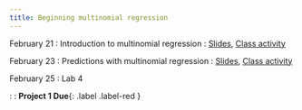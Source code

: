 ```yaml
---
title: Beginning multinomial regression
---
```


February 21
: Introduction to multinomial regression
  : [Slides](https://sta279-s22.github.io/slides/lecture_14.html), [Class activity](https://sta279-s22.github.io/class_activities/ca_lecture_14.html)

February 23
: Predictions with multinomial regression
  : [Slides](https://sta279-s22.github.io/slides/lecture_15.html), [Class activity](https://sta279-s22.github.io/class_activities/ca_lecture_15.html)

February 25
: Lab 4

: : **Project 1 Due**{: .label .label-red }